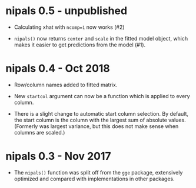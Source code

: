 
# nipals 0.5 - unpublished

* Calculating xhat with `ncomp=1` now works (#2)

* `nipals()` now returns `center` and `scale` in the fitted model object, which makes it easier to get predictions from the model (#1).

# nipals 0.4 - Oct 2018

* Row/column names added to fitted matrix.

* New `startcol` argument can now be a function which is applied to every column.

* There is a slight change to automatic start column selection. By default, the start column is the column with the largest sum of absolute values. (Formerly was largest variance, but this does not make sense when columns are scaled.)

# nipals 0.3 - Nov 2017

* The `nipals()` function was split off from the `gge` package, extensively optimized and compared with implementations in other packages.
